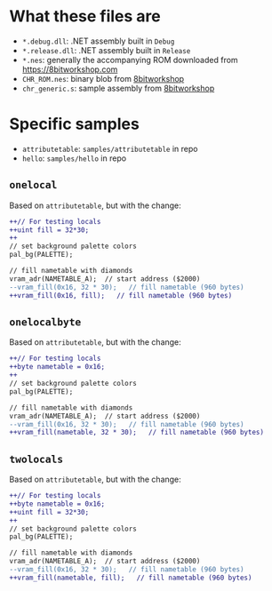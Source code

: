 # What these files are

* `*.debug.dll`: .NET assembly built in `Debug`
* `*.release.dll`: .NET assembly built in `Release`
* `*.nes`: generally the accompanying ROM downloaded from https://8bitworkshop.com
* `CHR_ROM.nes`: binary blob from [8bitworkshop][hello]
* `chr_generic.s`: sample assembly from [8bitworkshop][hello]

[hello]: https://8bitworkshop.com/v3.10.0/?platform=nes&file=hello.c

# Specific samples

* `attributetable`: `samples/attributetable` in repo
* `hello`: `samples/hello` in repo

## `onelocal`

Based on `attributetable`, but with the change:

```diff
++// For testing locals
++uint fill = 32*30;
++
// set background palette colors
pal_bg(PALETTE);

// fill nametable with diamonds
vram_adr(NAMETABLE_A);  // start address ($2000)
--vram_fill(0x16, 32 * 30);   // fill nametable (960 bytes)
++vram_fill(0x16, fill);   // fill nametable (960 bytes)
```

## `onelocalbyte`

Based on `attributetable`, but with the change:

```diff
++// For testing locals
++byte nametable = 0x16;
++
// set background palette colors
pal_bg(PALETTE);

// fill nametable with diamonds
vram_adr(NAMETABLE_A);  // start address ($2000)
--vram_fill(0x16, 32 * 30);   // fill nametable (960 bytes)
++vram_fill(nametable, 32 * 30);   // fill nametable (960 bytes)
```

## `twolocals`

Based on `attributetable`, but with the change:

```diff
++// For testing locals
++byte nametable = 0x16;
++uint fill = 32*30;
++
// set background palette colors
pal_bg(PALETTE);

// fill nametable with diamonds
vram_adr(NAMETABLE_A);  // start address ($2000)
--vram_fill(0x16, 32 * 30);   // fill nametable (960 bytes)
++vram_fill(nametable, fill);   // fill nametable (960 bytes)
```